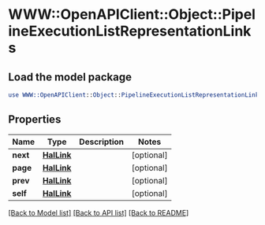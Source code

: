 # WWW::OpenAPIClient::Object::PipelineExecutionListRepresentationLinks

## Load the model package
```perl
use WWW::OpenAPIClient::Object::PipelineExecutionListRepresentationLinks;
```

## Properties
Name | Type | Description | Notes
------------ | ------------- | ------------- | -------------
**next** | [**HalLink**](HalLink.md) |  | [optional] 
**page** | [**HalLink**](HalLink.md) |  | [optional] 
**prev** | [**HalLink**](HalLink.md) |  | [optional] 
**self** | [**HalLink**](HalLink.md) |  | [optional] 

[[Back to Model list]](../README.md#documentation-for-models) [[Back to API list]](../README.md#documentation-for-api-endpoints) [[Back to README]](../README.md)


